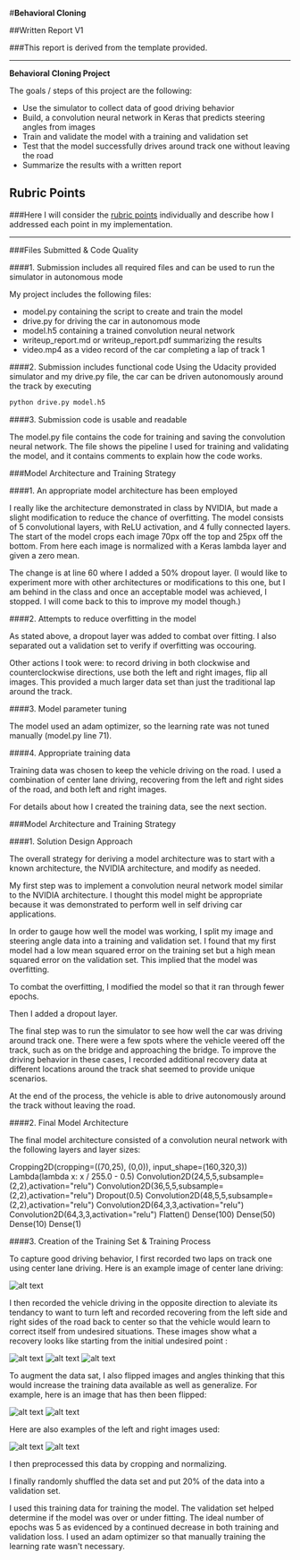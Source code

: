 #**Behavioral Cloning** 

##Written Report V1

###This report is derived from the template provided.

---

**Behavioral Cloning Project**

The goals / steps of this project are the following:
* Use the simulator to collect data of good driving behavior
* Build, a convolution neural network in Keras that predicts steering angles from images
* Train and validate the model with a training and validation set
* Test that the model successfully drives around track one without leaving the road
* Summarize the results with a written report


[//]: # (Image References)

[image1]: ./Images/00Center.jpg "Center Lane"
[image2]: ./Images/01Start.jpg "Recovery Image Start"
[image3]: ./Images/02Recover.jpg "Recovery Image Recover"
[image4]: ./Images/03Corrected.jpg "Recovery Image Corrected"
[image5]: ./Images/04Reverse.jpg "Reverse Image"
[image6]: ./Images/05Reverse_Flipped.jpg "Flipped Reverse Image"
[image7]: ./Images/06Left.jpg "Left Image"
[image8]: ./Images/07Right.jpg "Right Image"


## Rubric Points
###Here I will consider the [rubric points](https://review.udacity.com/#!/rubrics/432/view) individually and describe how I addressed each point in my implementation.  

---
###Files Submitted & Code Quality

####1. Submission includes all required files and can be used to run the simulator in autonomous mode

My project includes the following files:
* model.py containing the script to create and train the model
* drive.py for driving the car in autonomous mode
* model.h5 containing a trained convolution neural network 
* writeup_report.md or writeup_report.pdf summarizing the results
* video.mp4 as a video record of the car completing a lap of track 1

####2. Submission includes functional code
Using the Udacity provided simulator and my drive.py file, the car can be driven autonomously around the track by executing 
```sh
python drive.py model.h5
```

####3. Submission code is usable and readable

The model.py file contains the code for training and saving the convolution neural network. The file shows the pipeline I used for training and validating the model, and it contains comments to explain how the code works.

###Model Architecture and Training Strategy

####1. An appropriate model architecture has been employed

I really like the architecture demonstrated in class by NVIDIA, but made a slight modification to reduce the chance of overfitting. The model consists of 5 convolutional layers, with ReLU activation, and 4 fully connected layers. The start of the model crops each image 70px off the top and 25px off the bottom. From here each image is normalized with a Keras lambda layer and given a zero mean.

The change is at line 60 where I added a 50% dropout layer. (I would like to experiment more with other architectures or modifications to this one, but I am behind in the class and once an acceptable model was achieved, I stopped. I will come back to this to improve my model though.)

####2. Attempts to reduce overfitting in the model

As stated above, a dropout layer was added to combat over fitting. I also separated out a validation set to verify if overfitting was occouring.

Other actions I took were: to record driving in both clockwise and counterclockwise directions, use both the left and right images, flip all images. This provided a much larger data set than just the traditional lap around the track.

####3. Model parameter tuning

The model used an adam optimizer, so the learning rate was not tuned manually (model.py line 71).

####4. Appropriate training data

Training data was chosen to keep the vehicle driving on the road. I used a combination of center lane driving, recovering from the left and right sides of the road, and both left and right images.

For details about how I created the training data, see the next section. 

###Model Architecture and Training Strategy

####1. Solution Design Approach

The overall strategy for deriving a model architecture was to start with a known architecture, the NVIDIA architecture, and modify as needed.

My first step was to implement a convolution neural network model similar to the NVIDIA architecture. I thought this model might be appropriate because it was demonstrated to perform well in self driving car applications.

In order to gauge how well the model was working, I split my image and steering angle data into a training and validation set. I found that my first model had a low mean squared error on the training set but a high mean squared error on the validation set. This implied that the model was overfitting. 

To combat the overfitting, I modified the model so that it ran through fewer epochs.

Then I added a dropout layer.

The final step was to run the simulator to see how well the car was driving around track one. There were a few spots where the vehicle veered off the track, such as on the bridge and approaching the bridge. To improve the driving behavior in these cases, I recorded additional recovery data at different locations around the track shat seemed to provide unique scenarios.

At the end of the process, the vehicle is able to drive autonomously around the track without leaving the road.

####2. Final Model Architecture

The final model architecture consisted of a convolution neural network with the following layers and layer sizes:

Cropping2D(cropping=((70,25), (0,0)), input_shape=(160,320,3))
Lambda(lambda x: x / 255.0 - 0.5)
Convolution2D(24,5,5,subsample=(2,2),activation="relu")
Convolution2D(36,5,5,subsample=(2,2),activation="relu")
Dropout(0.5)
Convolution2D(48,5,5,subsample=(2,2),activation="relu")
Convolution2D(64,3,3,activation="relu")
Convolution2D(64,3,3,activation="relu")
Flatten()
Dense(100)
Dense(50)
Dense(10)
Dense(1)

####3. Creation of the Training Set & Training Process

To capture good driving behavior, I first recorded two laps on track one using center lane driving. Here is an example image of center lane driving:

![alt text][image1]

I then recorded the vehicle driving in the opposite direction to aleviate its tendancy to want to turn left and recorded recovering from the left side and right sides of the road back to center so that the vehicle would learn to correct itself from undesired situations. These images show what a recovery looks like starting from the initial undesired point :

![alt text][image2]
![alt text][image3]
![alt text][image4]

To augment the data sat, I also flipped images and angles thinking that this would increase the training data available as well as generalize. For example, here is an image that has then been flipped:

![alt text][image5]
![alt text][image6]

Here are also examples of the left and right images used:

![alt text][image7]
![alt text][image8]


I then preprocessed this data by cropping and normalizing.

I finally randomly shuffled the data set and put 20% of the data into a validation set. 

I used this training data for training the model. The validation set helped determine if the model was over or under fitting. The ideal number of epochs was 5 as evidenced by a continued decrease in both training and validation loss. I used an adam optimizer so that manually training the learning rate wasn't necessary.
